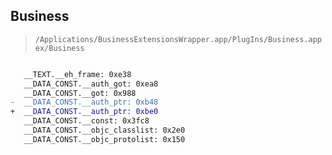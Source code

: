 ## Business

> `/Applications/BusinessExtensionsWrapper.app/PlugIns/Business.appex/Business`

```diff

   __TEXT.__eh_frame: 0xe38
   __DATA_CONST.__auth_got: 0xea8
   __DATA_CONST.__got: 0x988
-  __DATA_CONST.__auth_ptr: 0xb48
+  __DATA_CONST.__auth_ptr: 0xbe0
   __DATA_CONST.__const: 0x3fc8
   __DATA_CONST.__objc_classlist: 0x2e0
   __DATA_CONST.__objc_protolist: 0x150

```

